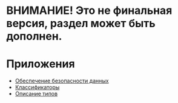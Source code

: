 # ВНИМАНИЕ! Это не финальная версия, раздел может быть дополнен.

# Приложения

+ [Обеспечение безопасности данных](https://github.com/1C-Company/DirectBank/blob/master/doc/common-section/data-security.md#-Обеспечение-безопасности-данных)
+ [Классификаторы](https://github.com/1C-Company/DirectBank/blob/master/doc/common-section/tables.md)
+ [Описание типов](https://github.com/1C-Company/DirectBank/blob/master/doc/common-section/type-tables.md)


